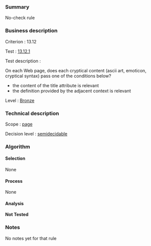 ### Summary

No-check rule

### Business description

Criterion : 13.12

Test : [13.12.1](http://www.accessiweb.org/index.php/accessiweb-22-english-version.html#test-13-12-1)

Test description :

On each Web page, does each cryptical content (ascii art, emoticon,
cryptical syntax) pass one of the conditions below?

-   the content of the title attribute is relevant
-   the definition provided by the adjacent context is relevant

Level : [Bronze](/en/category/rules-design/accessiweb-11/level/bronze)

### Technical description

Scope : [page](/en/category/rules-design/accessiweb-11/scope/page)

Decision level :
[semidecidable](/en/category/rules-design/accessiweb-11/decision-level/semidecidable)

### Algorithm

#### Selection

None

#### Process

None

#### Analysis

**Not Tested**

### Notes

No notes yet for that rule
